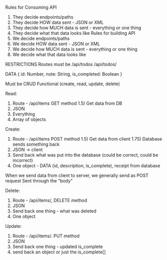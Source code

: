 Rules for Consuming API
1) They decide endpoints/paths
2) They decide HOW data sent - JSON or XML
3) They decide how MUCH data is sent - everything or one thing
4) They decide what that data looks like
   Rules for building API
1) We decide endpoints/paths
2) We decide HOW data sent - JSON or XML
3) We decide how MUCH data is sent - everything or one thing
4) We decide what that data looks like


RESTRICTIONS
Routes must be
/api/todos
/api/todos/<unique identifier>

DATA
{
    id: Number,
    note: String,
    is_completed: Boolean
}

Must be CRUD Functional (create, read, update, delete)

Read:
1) Route - /api/items GET method
1.5) Get data from DB
2) JSON
3) Everything
4) Array of objects

Create:
1) Route - /api/items POST method
1.5) Get data from client
1.75) Database sends something back
2) JSON -> client
3) Send back what was put into the database (could be correct, could be incorrect)
4) One object - DATA (id, description, is_complete), receipt from database

When we send data from client to server, we generally send as POST request
Sent through the "body"

Delete:
1) Route - /api/items/<unique>, DELETE method
2) JSON
3) Send back one thing - what was deleted
4) One object

Update:
1) Route - /api/items/<unique>. PUT method
2) JSON
3) Send back one thing - updated is_complete
4) send back an object or just the is_complete[]

